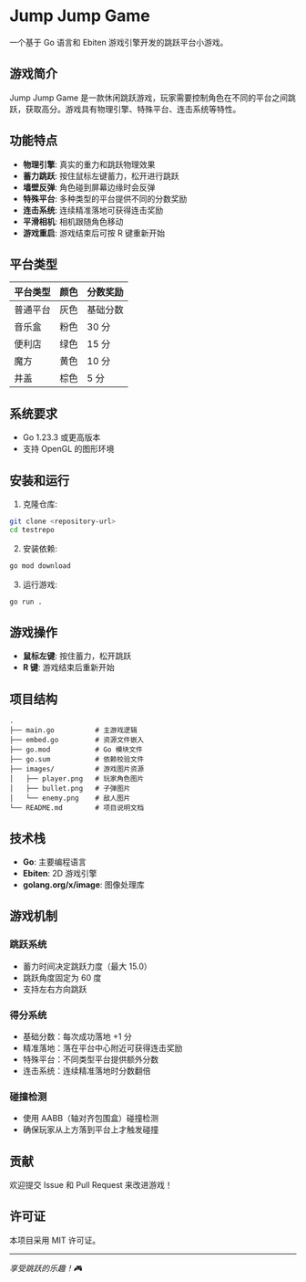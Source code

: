 # Jump Jump Game

一个基于 Go 语言和 Ebiten 游戏引擎开发的跳跃平台小游戏。

## 游戏简介

Jump Jump Game 是一款休闲跳跃游戏，玩家需要控制角色在不同的平台之间跳跃，获取高分。游戏具有物理引擎、特殊平台、连击系统等特性。

## 功能特点

- **物理引擎**: 真实的重力和跳跃物理效果
- **蓄力跳跃**: 按住鼠标左键蓄力，松开进行跳跃
- **墙壁反弹**: 角色碰到屏幕边缘时会反弹
- **特殊平台**: 多种类型的平台提供不同的分数奖励
- **连击系统**: 连续精准落地可获得连击奖励
- **平滑相机**: 相机跟随角色移动
- **游戏重启**: 游戏结束后可按 R 键重新开始

## 平台类型

| 平台类型 | 颜色 | 分数奖励 |
|---------|------|----------|
| 普通平台 | 灰色 | 基础分数 |
| 音乐盒 | 粉色 | 30 分 |
| 便利店 | 绿色 | 15 分 |
| 魔方 | 黄色 | 10 分 |
| 井盖 | 棕色 | 5 分 |

## 系统要求

- Go 1.23.3 或更高版本
- 支持 OpenGL 的图形环境

## 安装和运行

1. 克隆仓库:
```bash
git clone <repository-url>
cd testrepo
```

2. 安装依赖:
```bash
go mod download
```

3. 运行游戏:
```bash
go run .
```

## 游戏操作

- **鼠标左键**: 按住蓄力，松开跳跃
- **R 键**: 游戏结束后重新开始

## 项目结构

```
.
├── main.go          # 主游戏逻辑
├── embed.go         # 资源文件嵌入
├── go.mod           # Go 模块文件
├── go.sum           # 依赖校验文件
├── images/          # 游戏图片资源
│   ├── player.png   # 玩家角色图片
│   ├── bullet.png   # 子弹图片
│   └── enemy.png    # 敌人图片
└── README.md        # 项目说明文档
```

## 技术栈

- **Go**: 主要编程语言
- **Ebiten**: 2D 游戏引擎
- **golang.org/x/image**: 图像处理库

## 游戏机制

### 跳跃系统
- 蓄力时间决定跳跃力度（最大 15.0）
- 跳跃角度固定为 60 度
- 支持左右方向跳跃

### 得分系统
- 基础分数：每次成功落地 +1 分
- 精准落地：落在平台中心附近可获得连击奖励
- 特殊平台：不同类型平台提供额外分数
- 连击系统：连续精准落地时分数翻倍

### 碰撞检测
- 使用 AABB（轴对齐包围盒）碰撞检测
- 确保玩家从上方落到平台上才触发碰撞

## 贡献

欢迎提交 Issue 和 Pull Request 来改进游戏！

## 许可证

本项目采用 MIT 许可证。

---

*享受跳跃的乐趣！🎮*
